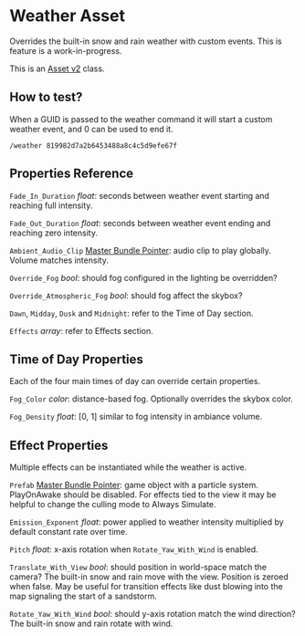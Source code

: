 # Weather Asset

Overrides the built-in snow and rain weather with custom events. This is feature is a work-in-progress.

This is an [Asset v2](Asset%20Types/AssetsV2.md) class.

## How to test?

When a GUID is passed to the weather command it will start a custom weather event, and 0 can be used to end it.

	/weather 819982d7a2b6453488a8c4c5d9efe67f

## Properties Reference

`Fade_In_Duration` *float*: seconds between weather event starting and reaching full intensity.

`Fade_Out_Duration` *float*: seconds between weather event ending and reaching zero intensity.

`Ambient_Audio_Clip` [Master Bundle Pointer](MasterBundlePtr.md): audio clip to play globally. Volume matches intensity.

`Override_Fog` *bool*: should fog configured in the lighting be overridden?

`Override_Atmospheric_Fog` *bool*: should fog affect the skybox?

`Dawn`, `Midday`, `Dusk` and `Midnight`: refer to the Time of Day section.

`Effects` *array*: refer to Effects section.

## Time of Day Properties

Each of the four main times of day can override certain properties.

`Fog_Color` *color*: distance-based fog. Optionally overrides the skybox color.

`Fog_Density` *float*: [0, 1] similar to fog intensity in ambiance volume.

## Effect Properties

Multiple effects can be instantiated while the weather is active.

`Prefab` [Master Bundle Pointer](MasterBundlePtr.md): game object with a particle system. PlayOnAwake should be disabled. For effects tied to the view it may be helpful to change the culling mode to Always Simulate.

`Emission_Exponent` *float*: power applied to weather intensity multiplied by default constant rate over time.

`Pitch` *float*: x-axis rotation when `Rotate_Yaw_With_Wind` is enabled.

`Translate_With_View` *bool*: should position in world-space match the camera? The built-in snow and rain move with the view. Position is zeroed when false. May be useful for transition effects like dust blowing into the map signaling the start of a sandstorm.

`Rotate_Yaw_With_Wind` *bool*: should y-axis rotation match the wind direction? The built-in snow and rain rotate with wind.
